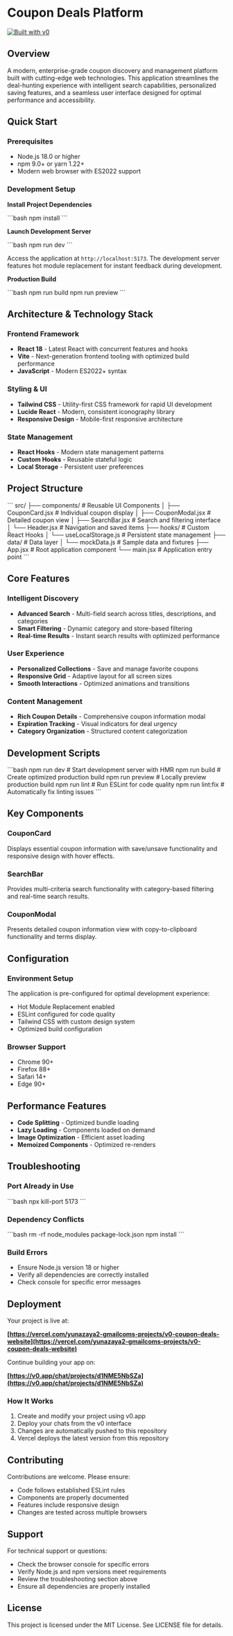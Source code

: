 # Coupon Deals Platform

[![Built with v0](https://img.shields.io/badge/Built%20with-v0.app-black?style=for-the-badge)](https://v0.app/chat/projects/d1NME5NbSZa)

## Overview

A modern, enterprise-grade coupon discovery and management platform built with cutting-edge web technologies. This application streamlines the deal-hunting experience with intelligent search capabilities, personalized saving features, and a seamless user interface designed for optimal performance and accessibility.

## Quick Start

### Prerequisites

- Node.js 18.0 or higher
- npm 9.0+ or yarn 1.22+
- Modern web browser with ES2022 support

### Development Setup

**Install Project Dependencies**

\`\`\`bash
npm install
\`\`\`

**Launch Development Server**

\`\`\`bash
npm run dev
\`\`\`

Access the application at `http://localhost:5173`. The development server features hot module replacement for instant feedback during development.

**Production Build**

\`\`\`bash
npm run build
npm run preview
\`\`\`

## Architecture & Technology Stack

### Frontend Framework
- **React 18** - Latest React with concurrent features and hooks
- **Vite** - Next-generation frontend tooling with optimized build performance
- **JavaScript** - Modern ES2022+ syntax

### Styling & UI
- **Tailwind CSS** - Utility-first CSS framework for rapid UI development
- **Lucide React** - Modern, consistent iconography library
- **Responsive Design** - Mobile-first responsive architecture

### State Management
- **React Hooks** - Modern state management patterns
- **Custom Hooks** - Reusable stateful logic
- **Local Storage** - Persistent user preferences

## Project Structure

\`\`\`
src/
├── components/              # Reusable UI Components
│   ├── CouponCard.jsx      # Individual coupon display
│   ├── CouponModal.jsx     # Detailed coupon view
│   ├── SearchBar.jsx       # Search and filtering interface
│   └── Header.jsx          # Navigation and saved items
├── hooks/                  # Custom React Hooks
│   └── useLocalStorage.js  # Persistent state management
├── data/                   # Data layer
│   └── mockData.js         # Sample data and fixtures
├── App.jsx                 # Root application component
└── main.jsx                  # Application entry point
\`\`\`

## Core Features

### Intelligent Discovery
- **Advanced Search** - Multi-field search across titles, descriptions, and categories
- **Smart Filtering** - Dynamic category and store-based filtering
- **Real-time Results** - Instant search results with optimized performance

### User Experience
- **Personalized Collections** - Save and manage favorite coupons
- **Responsive Grid** - Adaptive layout for all screen sizes
- **Smooth Interactions** - Optimized animations and transitions

### Content Management
- **Rich Coupon Details** - Comprehensive coupon information modal
- **Expiration Tracking** - Visual indicators for deal urgency
- **Category Organization** - Structured content categorization

## Development Scripts

\`\`\`bash
npm run dev          # Start development server with HMR
npm run build        # Create optimized production build
npm run preview      # Locally preview production build
npm run lint         # Run ESLint for code quality
npm run lint:fix     # Automatically fix linting issues
\`\`\`

## Key Components

### CouponCard
Displays essential coupon information with save/unsave functionality and responsive design with hover effects.

### SearchBar
Provides multi-criteria search functionality with category-based filtering and real-time search results.

### CouponModal
Presents detailed coupon information view with copy-to-clipboard functionality and terms display.

## Configuration

### Environment Setup
The application is pre-configured for optimal development experience:
- Hot Module Replacement enabled
- ESLint configured for code quality
- Tailwind CSS with custom design system
- Optimized build configuration

### Browser Support
- Chrome 90+
- Firefox 88+
- Safari 14+
- Edge 90+

## Performance Features

- **Code Splitting** - Optimized bundle loading
- **Lazy Loading** - Components loaded on demand
- **Image Optimization** - Efficient asset loading
- **Memoized Components** - Optimized re-renders

## Troubleshooting

### Port Already in Use

\`\`\`bash
npx kill-port 5173
\`\`\`

### Dependency Conflicts

\`\`\`bash
rm -rf node_modules package-lock.json
npm install
\`\`\`

### Build Errors
- Ensure Node.js version 18 or higher
- Verify all dependencies are correctly installed
- Check console for specific error messages

## Deployment

Your project is live at:

**[https://vercel.com/yunazaya2-gmailcoms-projects/v0-coupon-deals-website](https://vercel.com/yunazaya2-gmailcoms-projects/v0-coupon-deals-website)**

Continue building your app on:

**[https://v0.app/chat/projects/d1NME5NbSZa](https://v0.app/chat/projects/d1NME5NbSZa)**

### How It Works

1. Create and modify your project using v0.app
2. Deploy your chats from the v0 interface
3. Changes are automatically pushed to this repository
4. Vercel deploys the latest version from this repository

## Contributing

Contributions are welcome. Please ensure:
- Code follows established ESLint rules
- Components are properly documented
- Features include responsive design
- Changes are tested across multiple browsers

## Support

For technical support or questions:
- Check the browser console for specific errors
- Verify Node.js and npm versions meet requirements
- Review the troubleshooting section above
- Ensure all dependencies are properly installed

## License

This project is licensed under the MIT License. See LICENSE file for details.
